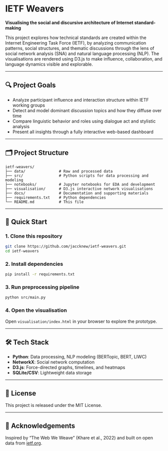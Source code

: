 # IETF Weavers

**Visualising the social and discursive architecture of Internet standard-making**

This project explores how technical standards are created within the Internet Engineering Task Force (IETF), by analyzing communication patterns, social structures, and thematic discussions through the lens of social network analysis (SNA) and natural language processing (NLP). The visualisations are rendered using D3.js to make influence, collaboration, and language dynamics visible and explorable.

---

## 🔍 Project Goals

- Analyze participant influence and interaction structure within IETF working groups
- Detect and model dominant discussion topics and how they diffuse over time
- Compare linguistic behavior and roles using dialogue act and stylistic analysis
- Present all insights through a fully interactive web-based dashboard

---

## 🗂️ Project Structure

```
ietf-weavers/
├── data/               # Raw and processed data
├── src/                # Python scripts for data processing and modeling
├── notebooks/          # Jupyter notebooks for EDA and development
├── visualisation/      # D3.js interactive network visualisations
├── docs/               # Documentation and supporting materials
├── requirements.txt    # Python dependencies
└── README.md           # This file
```

---

## 🚀 Quick Start

### 1. Clone this repository
```bash
git clone https://github.com/jaccknew/ietf-weavers.git
cd ietf-weavers
```

### 2. Install dependencies
```bash
pip install -r requirements.txt
```

### 3. Run preprocessing pipeline
```bash
python src/main.py
```

### 4. Open the visualisation
Open `visualisation/index.html` in your browser to explore the prototype.

---

## 🛠️ Tech Stack

- **Python**: Data processing, NLP modeling (BERTopic, BERT, LIWC)
- **NetworkX**: Social network computation
- **D3.js**: Force-directed graphs, timelines, and heatmaps
- **SQLite/CSV**: Lightweight data storage

---

## 📖 License

This project is released under the MIT License.

---

## 🙌 Acknowledgements

Inspired by “The Web We Weave” (Khare et al., 2022) and built on open data from [ietf.org](https://ietf.org).

